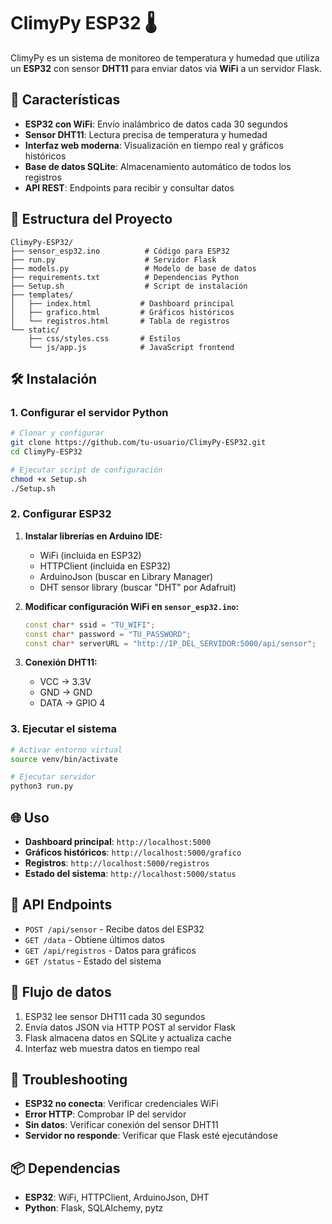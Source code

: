# ClimyPy ESP32 🌡️

ClimyPy es un sistema de monitoreo de temperatura y humedad que utiliza un **ESP32** con sensor **DHT11** para enviar datos via **WiFi** a un servidor Flask.

## 🚀 Características

- **ESP32 con WiFi**: Envío inalámbrico de datos cada 30 segundos
- **Sensor DHT11**: Lectura precisa de temperatura y humedad
- **Interfaz web moderna**: Visualización en tiempo real y gráficos históricos
- **Base de datos SQLite**: Almacenamiento automático de todos los registros
- **API REST**: Endpoints para recibir y consultar datos

## 📂 Estructura del Proyecto

```
ClimyPy-ESP32/
├── sensor_esp32.ino          # Código para ESP32
├── run.py                    # Servidor Flask
├── models.py                 # Modelo de base de datos
├── requirements.txt          # Dependencias Python
├── Setup.sh                  # Script de instalación
├── templates/
│   ├── index.html           # Dashboard principal
│   ├── grafico.html         # Gráficos históricos
│   └── registros.html       # Tabla de registros
└── static/
    ├── css/styles.css       # Estilos
    └── js/app.js            # JavaScript frontend
```

## 🛠️ Instalación

### 1. Configurar el servidor Python

```bash
# Clonar y configurar
git clone https://github.com/tu-usuario/ClimyPy-ESP32.git
cd ClimyPy-ESP32

# Ejecutar script de configuración
chmod +x Setup.sh
./Setup.sh
```

### 2. Configurar ESP32

1. **Instalar librerías en Arduino IDE:**
   - WiFi (incluida en ESP32)
   - HTTPClient (incluida en ESP32)
   - ArduinoJson (buscar en Library Manager)
   - DHT sensor library (buscar "DHT" por Adafruit)

2. **Modificar configuración WiFi en `sensor_esp32.ino`:**
   ```cpp
   const char* ssid = "TU_WIFI";
   const char* password = "TU_PASSWORD";
   const char* serverURL = "http://IP_DEL_SERVIDOR:5000/api/sensor";
   ```

3. **Conexión DHT11:**
   - VCC → 3.3V
   - GND → GND
   - DATA → GPIO 4

### 3. Ejecutar el sistema

```bash
# Activar entorno virtual
source venv/bin/activate

# Ejecutar servidor
python3 run.py
```

## 🌐 Uso

- **Dashboard principal**: `http://localhost:5000`
- **Gráficos históricos**: `http://localhost:5000/grafico`
- **Registros**: `http://localhost:5000/registros`
- **Estado del sistema**: `http://localhost:5000/status`

## 🔧 API Endpoints

- `POST /api/sensor` - Recibe datos del ESP32
- `GET /data` - Obtiene últimos datos
- `GET /api/registros` - Datos para gráficos
- `GET /status` - Estado del sistema

## 📡 Flujo de datos

1. ESP32 lee sensor DHT11 cada 30 segundos
2. Envía datos JSON via HTTP POST al servidor Flask
3. Flask almacena datos en SQLite y actualiza cache
4. Interfaz web muestra datos en tiempo real

## 🐛 Troubleshooting

- **ESP32 no conecta**: Verificar credenciales WiFi
- **Error HTTP**: Comprobar IP del servidor
- **Sin datos**: Verificar conexión del sensor DHT11
- **Servidor no responde**: Verificar que Flask esté ejecutándose

## 📦 Dependencias

- **ESP32**: WiFi, HTTPClient, ArduinoJson, DHT
- **Python**: Flask, SQLAlchemy, pytz